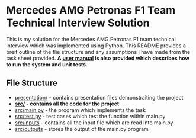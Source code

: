 # Mercedes AMG Petronas F1 Team Technical Interview Solution

This is my solution for the Mercedes AMG Petronas F1 team technical interview which was implemented using Python. This README provides a breif outline of the flie structure and any assumptions I have made from the task sheet provided. **A [user manual](manual.md) is also provided which describes how to run the system and unit tests.**


## File Structure
* [presentation/](presentation) - contains presentation files demonstraiting the project
* **[src/](src) - contains all the code for the project**
* [src/main.py](src/main.py) - the program which implements the task
* [src/test.py](src/test.py) - test cases which test the function within main.py
* [src/inputs](src/inputs) - contains all the input file which are read into main.py
* [src/outputs](src/output) - stores the output of the main.py program

